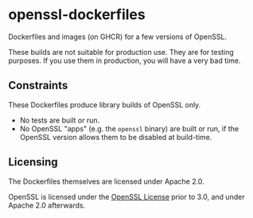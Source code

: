 # openssl-dockerfiles

Dockerfiles and images (on GHCR) for a few versions of OpenSSL.

These builds are not suitable for production use. They are for testing
purposes. If you use them in production, you will have a very bad time.

## Constraints

These Dockerfiles produce library builds of OpenSSL only.

* No tests are built or run.
* No OpenSSL "apps" (e.g. the `openssl` binary) are built or run, if the OpenSSL
  version allows them to be disabled at build-time.

## Licensing

The Dockerfiles themselves are licensed under Apache 2.0.

OpenSSL is licensed under the [OpenSSL License](https://spdx.org/licenses/OpenSSL.html)
prior to 3.0, and under Apache 2.0 afterwards.
